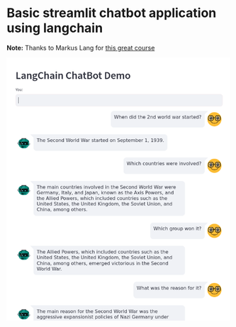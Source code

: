 # Basic streamlit chatbot application using langchain

**Note:** Thanks to Markus Lang for [this great course](https://www.udemy.com/course/langchain-in-action-develop-llm-powered-applications/)  

![](./Sample_Output.png)
